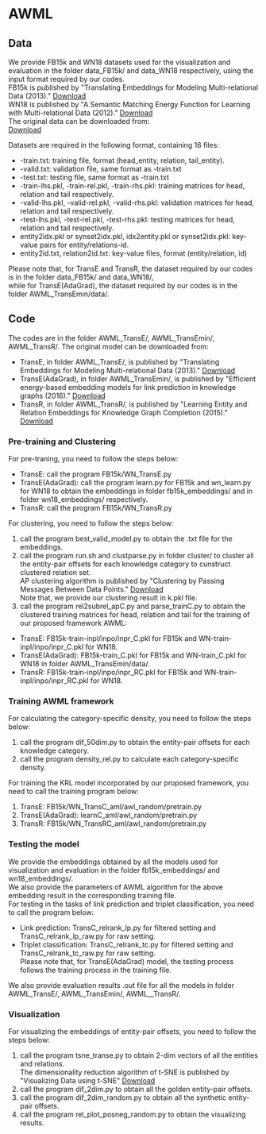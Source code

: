 # AWML
## Data
We provide FB15k and WN18 datasets used for the visualization and evaluation in the folder data_FB15k/ and data_WN18 respectively, 
using the input format required by our codes.  
FB15k is published by "Translating Embeddings for Modeling Multi-relational Data (2013)." [Download](https://everest.hds.utc.fr/doku.php?id=en:transe)  
WN18 is published by "A Semantic Matching Energy Function for Learning with Multi-relational Data (2012)." [Download](https://github.com/glorotxa/WakaBST)  
The original data can be downloaded from:  
[Download](https://everest.hds.utc.fr/doku.php?id=en:transe)


Datasets are required in the following format, containing 16 files:  
* -train.txt: training file, format (head_entity, relation, tail_entity).
* -valid.txt: validation file, same format as -train.txt
* -test.txt: testing file, same format as -train.txt
* -train-lhs.pkl, -train-rel.pkl, -train-rhs.pkl: training matrices for head, relation and tail respectively.
* -valid-lhs.pkl, -valid-rel.pkl, -valid-rhs.pkl: validation matrices for head, relation and tail respectively.
* -test-lhs.pkl, -test-rel.pkl, -test-rhs.pkl: testing matrices for head, relation and tail respectively.
* entity2idx.pkl or synset2idx.pkl, idx2entity.pkl or synset2idx.pkl: key-value pairs for entity/relations-id.
* entity2id.txt, relation2id.txt: key-value files, format (entity/relation, id)

Please note that, for TransE and TransR, the dataset required by our codes is in the folder data_FB15k/ and data_WN18/,  
while for TransE(AdaGrad), the dataset required by our codes is in the folder AWML_TransEmin/data/.

## Code
The codes are in the folder AWML_TransE/, AWML_TransEmin/, AWML_TransR/. The original model can be downloaded from:  
* TransE, in folder AWML_TransE/, is published by "Translating Embeddings for Modeling Multi-relational Data (2013)." [Download](https://everest.hds.utc.fr/doku.php?id=en:transe)  
* TransE(AdaGrad), in folder AWML_TransEmin/, is published by "Efficient energy-based embedding models for link prediction in knowledge graphs (2016)." [Download](https://github.com/pminervini/ebemkg)  
* TransR, in folder AWML_TransR/, is published by "Learning Entity and Relation Embeddings for Knowledge Graph Completion (2015)." [Download]( https://github.com/mrlyk423/relation_extraction)

### Pre-training and Clustering
For pre-traning, you need to follow the steps below:  
* TransE: call the program FB15k/WN_TransE.py
* TransE(AdaGrad): call the program learn.py for FB15k and wn_learn.py for WN18 to obtain the embeddings in folder fb15k_embeddings/ and in folder wn18_embeddings/ respectively.  
* TransR: call the program FB15k/WN_TransR.py

For clustering, you need to follow the steps below:  
1. call the program best_valid_model.py to obtain the .txt file for the embeddings.
2. call the program run.sh and clustparse.py in folder cluster/ to cluster all the entity-pair offsets for each knowledge category to cunstruct clustered relation set.  
AP clustering algorithm is published by "Clustering by Passing Messages Between Data Points." [Download](https://github.com/thunlp/KB2E/tree/master/cluster)  
Note that, we provide our clustering result in k.pkl file.
3. call the program rel2subrel_apC.py and parse_trainC.py to obtain the clustered training matrices for head, relation and tail for the training of our proposed framework AWML:  
* TransE: FB15k-train-inpl/inpo/inpr_C.pkl for FB15k and WN-train-inpl/inpo/inpr_C.pkl for WN18.  
* TransE(AdaGrad): FB15k-train_C.pkl for FB15k and WN-train_C.pkl for WN18 in folder AWML_TransEmin/data/.  
* TransR: FB15k-train-inpl/inpo/inpr_RC.pkl for FB15k and WN-train-inpl/inpo/inpr_RC.pkl for WN18.  

### Training AWML framework
For calculating the category-specific density, you need to follow the steps below:
1. call the program dif_50dim.py to obtain the entity-pair offsets for each knowledge category.  
2. call the program density_rel.py to calculate each category-specific density.  

For training the KRL model incorporated by our proposed framework, you need to call the training program below:
1. TransE: FB15k/WN_TransC_aml/awl_random/pretrain.py  
2. TransE(AdaGrad): learnC_aml/awl_random/pretrain.py  
3. TransR: FB15k/WN_TransRC_aml/awl_random/pretrain.py  

### Testing the model
We provide the embeddings obtained by all the models used for visualization and evaluation in the folder fb15k_embeddings/ and wn18_embeddings/.  
We also provide the parameters of AWML algorithm for the above embedding result in the corresponding training file.  
For testing in the tasks of link prediction and triplet classification, you need to call the program below:  
* Link prediction: TransC_relrank_lp.py for filtered setting and TransC_relrank_lp_raw.py for raw setting.  
* Triplet classification: TransC_relrank_tc.py for filtered setting and TransC_relrank_tc_raw.py for raw setting.  
Please note that, for TransE(AdaGrad) model, the testing process follows the training process in the training file.  

We also provide evaluation results .out file for all the models in folder AWML_TransE/, AWML_TransEmin/, AWML__TransR/.

### Visualization
For visualizing the embeddings of entity-pair offsets, you need to follow the steps below:
1. call the program tsne_transe.py to obtain 2-dim vectors of all the entities and relations.  
The dimensionality reduction algorithm of t-SNE is published by "Visualizing Data using t-SNE" [Download](http://ticc.uvt.nl/˜lvdrmaaten/tsne)
2. call the program dif_2dim.py to obtain all the golden entity-pair offsets.
3. call the program dif_2dim_random.py to obtain all the synthetic entity-pair offsets.
4. call the program rel_plot_posneg_random.py to obtain the visualizing results.
